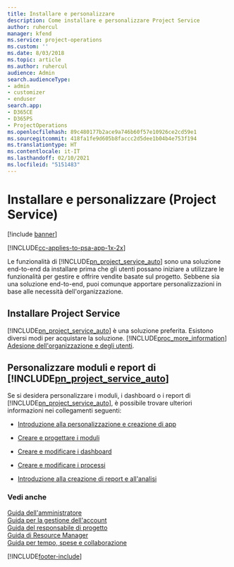 ```yaml
---
title: Installare e personalizzare
description: Come installare e personalizzare Project Service
author: ruhercul
manager: kfend
ms.service: project-operations
ms.custom: ''
ms.date: 8/03/2018
ms.topic: article
ms.author: ruhercul
audience: Admin
search.audienceType:
- admin
- customizer
- enduser
search.app:
- D365CE
- D365PS
- ProjectOperations
ms.openlocfilehash: 89c480177b2ace9a746b60f57e10926ce2cd59e1
ms.sourcegitcommit: 418fa1fe9d605b8faccc2d5dee1b04b4e753f194
ms.translationtype: HT
ms.contentlocale: it-IT
ms.lasthandoff: 02/10/2021
ms.locfileid: "5151483"
---
```

# <a name="install-and-customize-project-service"></a>Installare e personalizzare (Project Service)

[!include [banner](../includes/psa-now-project-operations.md)]

[!INCLUDE[cc-applies-to-psa-app-1x-2x](../includes/cc-applies-to-psa-app-1x-2x.md)]

Le funzionalità di [!INCLUDE[pn_project_service_auto](../includes/pn-project-service-auto.md)] sono una soluzione end-to-end da installare prima che gli utenti possano iniziare a utilizzare le funzionalità per gestire e offrire vendite basate sul progetto. Sebbene sia una soluzione end-to-end, puoi comunque apportare personalizzazioni in base alle necessità dell'organizzazione.  
<!-- TODO: I expect to find the information on how to get and install this here. Please find that and add it here. Same for Project Service.--> 
  
## <a name="install-project-service"></a>Installare Project Service  
 [!INCLUDE[pn_project_service_auto](../includes/pn-project-service-auto.md)] è una soluzione preferita. Esistono diversi modi per acquistare la soluzione. [!INCLUDE[proc_more_information](../includes/proc-more-information.md)] [Adesione dell'organizzazione e degli utenti](https://docs.microsoft.com/dynamics365/customerengagement/on-premises/admin/onboard-your-organization-and-users-to-dynamics-365-online).  
  
## <a name="customize-pn_project_service_auto-forms-and-reports"></a>Personalizzare moduli e report di [!INCLUDE[pn_project_service_auto](../includes/pn-project-service-auto.md)]  
 Se si desidera personalizzare i moduli, i dashboard o i report di [!INCLUDE[pn_project_service_auto](../includes/pn-project-service-auto.md)], è possibile trovare ulteriori informazioni nei collegamenti seguenti:  
  
- [Introduzione alla personalizzazione e creazione di app](https://docs.microsoft.com/dynamics365/customerengagement/on-premises/customize/getting-started-customization)  
  
- [Creare e progettare i moduli](https://docs.microsoft.com/dynamics365/customerengagement/on-premises/customize/create-design-forms)  
  
- [Creare e modificare i dashboard](https://docs.microsoft.com/dynamics365/customerengagement/on-premises/customize/create-edit-dashboards)  
  
- [Creare e modificare i processi](https://docs.microsoft.com/dynamics365/customerengagement/on-premises/customize/guide-staff-through-common-tasks-processes)  
  
- [Introduzione alla creazione di report e all'analisi](https://docs.microsoft.com/dynamics365/customerengagement/on-premises/analytics/reporting-analytics-with-dynamics-365)  
  
### <a name="see-also"></a>Vedi anche  
 [Guida dell'amministratore](../psa/admin-guide.md)   
 [Guida per la gestione dell'account](../psa/account-manager-guide.md)   
 [Guida del responsabile di progetto](../psa/project-manager-guide.md)   
 [Guida di Resource Manager](../psa/resource-manager-guide.md)   
 [Guida per tempo, spese e collaborazione](../psa/time-expense-collaboration-guide.md)


[!INCLUDE[footer-include](../includes/footer-banner.md)]